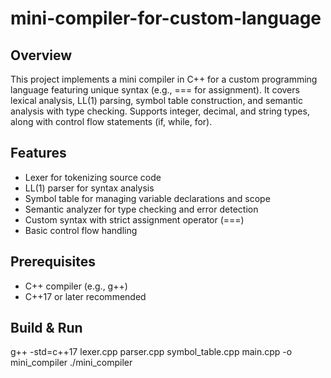 # mini-compiler-for-custom-language
## Overview
This project implements a mini compiler in C++ for a custom programming language featuring unique syntax (e.g., === for assignment). It covers lexical analysis, LL(1) parsing, symbol table construction, and semantic analysis with type checking. Supports integer, decimal, and string types, along with control flow statements (if, while, for).
## Features
- Lexer for tokenizing source code
- LL(1) parser for syntax analysis
- Symbol table for managing variable declarations and scope
- Semantic analyzer for type checking and error detection
- Custom syntax with strict assignment operator (===)
- Basic control flow handling
## Prerequisites
- C++ compiler (e.g., g++)
- C++17 or later recommended
## Build & Run
g++ -std=c++17 lexer.cpp parser.cpp symbol_table.cpp main.cpp -o mini_compiler
./mini_compiler
